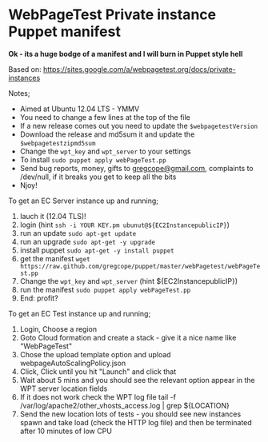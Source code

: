 # WebPageTest Private instance Puppet manifest #

__Ok - its a huge bodge of a manifest and I will burn in Puppet style hell__

Based on: https://sites.google.com/a/webpagetest.org/docs/private-instances

Notes;
* Aimed at Ubuntu 12.04 LTS - YMMV
* You need to change a few lines at the top of the file
* If a new release comes out you need to update the `$webpagetestVersion`
* Download the release and md5sum it and update the `$webpagetestzipmd5sum`
* Change the `wpt_key` and `wpt_server` to your settings
* To install `sudo puppet apply webPageTest.pp`
* Send bug reports, money, gifts to <gregcope@gmail.com>, complaints to /dev/null, if it breaks you get to keep all the bits
* Njoy!

To get an EC Server instance up and running;
1. lauch it (12.04 TLS)!  
2. login (hint `ssh -i YOUR KEY.pm ubunut@${EC2InstancepublicIP}`)  
3. run an update `sudo apt-get update`  
4. run an upgrade `sudo apt-get -y upgrade`  
5. install puppet  `sudo apt-get -y install puppet`  
6. get the manifest `wget https://raw.github.com/gregcope/puppet/master/webPagetest/webPageTest.pp`  
7. Change the `wpt_key` and `wpt_server` (hint ${EC2InstancepublicIP})  
8. run the manifest `sudo puppet apply webPageTest.pp`  
9. End:  profit?  

To get an EC Test instance up and running;
1. Login, Choose a region  
2. Goto Cloud formation and create a stack - give it a nice name like "WebPageTest"  
3. Chose the upload template option and upload webpageAutoScalingPolicy.json  
4. Click, Click until you hit "Launch" and click that  
5. Wait about 5 mins and you should see the relevant option appear in the WPT server location fields  
6. If it does not work check the WPT log file tail -f /var/log/apache2/other_vhosts_access.log | grep ${LOCATION}  
7. Send the new location lots of tests - you should see new instances spawn and take load (check the HTTP log file) and then be terminated after 10 minutes of low CPU  
